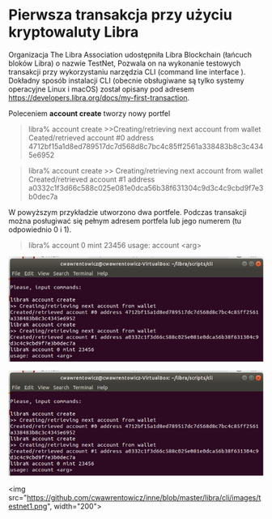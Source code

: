 # Pierwsza transakcja przy użyciu kryptowaluty Libra

Organizacja The Libra Association udostępniła Libra Blockchain (łańcuch bloków Libra) o nazwie TestNet,   Pozwala on na wykonanie testowych transakcji przy wykorzystaniu narzędzia CLI (command line interface ). Dokładny sposób  instalacji CLI (obecnie obsługiwane są tylko systemy operacyjne Linux i macOS) został  opisany pod adresem https://developers.libra.org/docs/my-first-transaction. 

Poleceniem **account create** tworzy nowy portfel
 
>libra% account create
>\>\>Creating/retrieving next account from wallet
>Ceated/retrieved account #0 address 4712bf15a1d8ed789517dc7d568d8c7bc4c85ff2561a338483b8c3c4345e6952

>libra% account create
>\>\> Creating/retrieving next account from wallet
>Created/retrieved account #1 address a0332c1f3d66c588c025e081e0dca56b38f631304c9d3c4c9cbd9f7e3b0dec7a

W powyższym przykładzie utworzono dwa portfele. Podczas transakcji można posługiwać się  pełnym adresem portfela lub jego numerem (tu odpowiednio 0 i 1). 

>libra% account 0 mint 23456
>usage: account \<arg\>

![testnet1.png](images/testnet1.jpg)

<img src="images/testnet1.png">

<img src="https://github.com/cwawrentowicz/inne/blob/master/libra/cli/images/testnet1.png", width="200">

